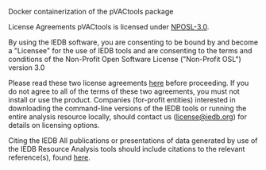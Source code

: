 Docker containerization of the pVACtools package

License Agreements
pVACtools is licensed under [NPOSL-3.0](http://opensource.org/licenses/NPOSL-3.0).

By using the IEDB software, you are consenting to be bound by and become a "Licensee" for the use of IEDB tools and are consenting to the terms and conditions of the Non-Profit Open Software License ("Non-Profit OSL") version 3.0

Please read these two license agreements [here](http://tools.iedb.org/mhci/download/) before proceeding. If you do not agree to all of the terms of these two agreements, you must not install or use the product. Companies (for-profit entities) interested in downloading the command-line versions of the IEDB tools or running the entire analysis resource locally, should contact us (license@iedb.org) for details on licensing options.

Citing the IEDB
All publications or presentations of data generated by use of the IEDB Resource Analysis tools should include citations to the relevant reference(s), found [here](http://tools.iedb.org/mhci/reference/).
